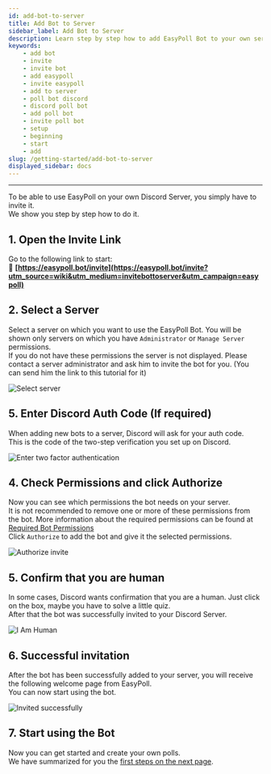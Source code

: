 ```yaml
---
id: add-bot-to-server
title: Add Bot to Server
sidebar_label: Add Bot to Server
description: Learn step by step how to add EasyPoll Bot to your own server
keywords:
    - add bot
    - invite
    - invite bot
    - add easypoll
    - invite easypoll
    - add to server
    - poll bot discord
    - discord poll bot
    - add poll bot
    - invite poll bot
    - setup
    - beginning
    - start
    - add
slug: /getting-started/add-bot-to-server
displayed_sidebar: docs
---
```


---

To be able to use EasyPoll on your own Discord Server, you simply have to invite it.  
We show you step by step how to do it.

## 1. Open the Invite Link
Go to the following link to start:  
&#128279; **[https://easypoll.bot/invite](https://easypoll.bot/invite?utm_source=wiki&utm_medium=invitebottoserver&utm_campaign=easypoll)**

## 2. Select a Server
Select a server on which you want to use the EasyPoll Bot.
You will be shown only servers on which you have `Administrator` or `Manage Server` permissions.  
If you do not have these permissions the server is not displayed. Please contact a server administrator and ask him to invite the bot for you. (You can send him the link to this tutorial for it)

![Select server](/images/oauth2/select-server.png)

## 5. Enter Discord Auth Code (If required)
When adding new bots to a server, Discord will ask for your auth code.  
This is the code of the two-step verification you set up on Discord.  

![Enter two factor authentication](/images/oauth2/enter-two-factor-authentication.png)

## 4. Check Permissions and click Authorize
Now you can see which permissions the bot needs on your server.  
It is not recommended to remove one or more of these permissions from the bot. More information about the required permissions can be found at [Required Bot Permissions](route('docs.show','required-bot-permissions'))  
Click `Authorize` to add the bot and give it the selected permissions.

![Authorize invite](/images/oauth2/authorize-invite.png)

## 5. Confirm that you are human
In some cases, Discord wants confirmation that you are a human. Just click on the box, maybe you have to solve a little quiz.  
After that the bot was successfully invited to your Discord Server.

![I Am Human](/images/oauth2/i-am-human.png)

## 6. Successful invitation
After the bot has been successfully added to your server, you will receive the following welcome page from EasyPoll.  
You can now start using the bot.

![Invited successfully](/images/oauth2/invited-successfully.png)

## 7. Start using the Bot
Now you can get started and create your own polls.  
We have summarized for you the [first steps on the next page](/getting-started/first-steps.md).